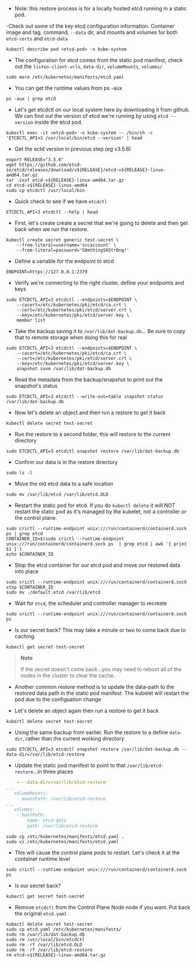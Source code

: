 
- Note: this restore process is for a locally hosted etcd running in a static pod.


-Check out some of the key etcd configuration information.
Container image and tag, command, `--data` dir, and mounts and volumes for both `etcd-certs` and `etcd-data`

```
kubectl describe pod <etcd-pod> -n kube-system
```

- The configuration for etcd comes from the static pod manifest, check out the `listen-client-urls`, `data-dir`, `volumeMounts`, `volumes/`

```
sudo more /etc/kubernetes/manifests/etcd.yaml
```

- You can get the runtime values from ps -aux

```
ps -aux | grep etcd
```

- Let's get etcdctl on our local system here by downloading it from github.
We can find out the version of etcd we're running by using `etcd --version` inside the etcd pod.

```
kubectl exec -it <etcd-pod> -n kube-system -- /bin/sh -c 'ETCDCTL_API=3 /usr/local/bin/etcd --version' | head
```

- Get the ectd version in previous step (eg v3.5.6)
```
export RELEASE="3.5.6"
wget https://github.com/etcd-io/etcd/releases/download/v${RELEASE}/etcd-v${RELEASE}-linux-amd64.tar.gz
tar -zxvf etcd-v${RELEASE}-linux-amd64.tar.gz
cd etcd-v${RELEASE}-linux-amd64
sudo cp etcdctl /usr/local/bin
```

- Quick check to see if we have `etcdctl`
```
ETCDCTL_API=3 etcdctl --help | head 
```


- First, let's create create a secret that we're going to delete and then get back when we run the restore.

```
kubectl create secret generic test-secret \
    --from-literal=username='svcaccount' \
    --from-literal=password='S0mthingS0Str0ng!'
```

- Define a variable for the endpoint to etcd
```
ENDPOINT=https://127.0.0.1:2379
```

- Verify we're connecting to the right cluster, define your endpoints and keys
```
sudo ETCDCTL_API=3 etcdctl --endpoints=$ENDPOINT \
    --cacert=/etc/kubernetes/pki/etcd/ca.crt \
    --cert=/etc/kubernetes/pki/etcd/server.crt \
    --key=/etc/kubernetes/pki/etcd/server.key \
    member list
```

- Take the backup saving it to `/var/lib/dat-backup.db`...
Be sure to copy that to remote storage when doing this for real
```
sudo ETCDCTL_API=3 etcdctl --endpoints=$ENDPOINT \
    --cacert=/etc/kubernetes/pki/etcd/ca.crt \
    --cert=/etc/kubernetes/pki/etcd/server.crt \
    --key=/etc/kubernetes/pki/etcd/server.key \
    snapshot save /var/lib/dat-backup.db
``````

- Read the metadata from the backup/snapshot to print out the snapshot's status 
```
sudo ETCDCTL_API=3 etcdctl --write-out=table snapshot status /var/lib/dat-backup.db
```

- Now let's delete an object and then run a restore to get it back
```
kubectl delete secret test-secret 
```

- Run the restore to a second folder, this will restore to the current directory
```
sudo ETCDCTL_API=3 etcdctl snapshot restore /var/lib/dat-backup.db
```

- Confirm our data is in the restore directory 
```
sudo ls -l
```

- Move the old etcd data to a safe location
```
sudo mv /var/lib/etcd /var/lib/etcd.OLD
```

- Restart the static pod for etcd. If you do `kubectl delete` it will NOT restart the static pod as it's managed by the kubelet, not a controller or the control plane.
```
sudo crictl --runtime-endpoint unix:///run/containerd/containerd.sock ps | grep etcd
CONTAINER_ID=$(sudo crictl --runtime-endpoint unix:///run/containerd/containerd.sock ps  | grep etcd | awk '{ print $1 }')
echo $CONTAINER_ID
```

- Stop the etcd container for our etcd pod and move our restored data into place
```
sudo crictl --runtime-endpoint unix:///run/containerd/containerd.sock stop $CONTAINER_ID
sudo mv ./default.etcd /var/lib/etcd
```

- Wait for `etcd`, the scheduler and controller manager to recreate
```
sudo crictl --runtime-endpoint unix:///run/containerd/containerd.sock ps
```

- Is our secret back? This may take a minute or two to come back due to caching.
```
kubectl get secret test-secret
```

> **Note**
>
> If the secret doesn't come back...you may need to reboot all of the nodes in the cluster to clear the cache.

- Another common restore method is to update the data-path to the restored data path in the static pod manifest.
The kubelet will restart the pod due to the configuation change


- Let's delete an object again then run a restore to get it back
```
kubectl delete secret test-secret 
```

- Using the same backup from earlier.
Run the restore to a define `data-dir`, rather than the current working directory
```
sudo ETCDCTL_API=3 etcdctl snapshot restore /var/lib/dat-backup.db --data-dir=/var/lib/etcd-restore
```

- Update the static pod manifest to point to that `/var/lib/etcd-restore`...in three places


```yaml 
    - --data-dir=/var/lib/etcd-restore
...
   volumeMounts:
    - mountPath: /var/lib/etcd-restore
...
   volumes:
    - hostPath:
        name: etcd-data
        path: /var/lib/etcd-restore
```

```
sudo cp /etc/kubernetes/manifests/etcd.yaml .
sudo vi /etc/kubernetes/manifests/etcd.yaml
```

- This will cause the control plane pods to restart. Let's check it at the container runtime level
```
sudo crictl --runtime-endpoint unix:///run/containerd/containerd.sock ps
```

- Is our secret back?
```
kubectl get secret test-secret 
```

- Remove `etcdctl` from the Control Plane Node node if you want. 
Put back the original `etcd.yaml`

```
kubectl delete secret test-secret 
sudo cp etcd.yaml /etc/kubernetes/manifests/
sudo rm /var/lib/dat-backup.db 
sudo rm /usr/local/bin/etcdctl
sudo rm -rf /var/lib/etcd.OLD
sudo rm -rf /var/lib/etcd-restore
rm etcd-v${RELEASE}-linux-amd64.tar.gz
```

